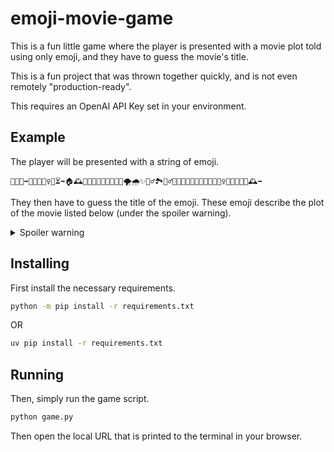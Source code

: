 # emoji-movie-game

This is a fun little game where the player is presented with a movie plot told using only emoji, and they have to guess the movie's title.

This is a fun project that was thrown together quickly, and is not even remotely "production-ready". 

This requires an OpenAI API Key set in your environment.


## Example

The player will be presented with a string of emoji.

```
👫🎲📜➡️🌳🌿😱🙅‍♀️🚪⏳➡️🏠🕰️👧👦🎲💨🧔🌳🐒🐘🐍🌪️🌧️✨🏃‍♂️🏞️🦹‍♂️🎯🌆🐅💧🔥🚗🤝👦👧🧔👱‍♀️🎲💥🚪🔄🔙🕰️➡️
```

They then have to guess the title of the emoji. These emoji describe the plot of the movie listed below (under the spoiler warning).

<details>
  <summary>Spoiler warning</summary>
  
  ```
  Jumanji
  ```
  
</details>

## Installing

First install the necessary requirements.

```bash
python -m pip install -r requirements.txt
```

OR 

```bash
uv pip install -r requirements.txt
```

## Running

Then, simply run the game script.

```bash
python game.py
```

Then open the local URL that is printed to the terminal in your browser.

